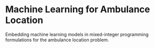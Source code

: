 # Machine Learning for Ambulance Location
Embedding machine learning models in mixed-integer programming formulations for the ambulance location problem.
